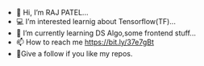 - 👋 Hi, I’m RAJ PATEL...
- 💻 I’m interested learnig about Tensorflow(TF)...
- 🌱 I’m currently learning DS Algo,some frontend stuff... 
- 📫 How to reach me https://bit.ly/37e7gBt
- 🤗Give a follow if you like my repos.

<!---
rajpatel8/rajpatel8 is a ✨ special ✨ repository because its `README.md` (this file) appears on your GitHub profile.
You can click the Preview link to take a look at your changes.
--->
